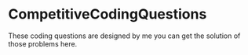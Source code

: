 # CompetitiveCodingQuestions
These coding questions are designed by me you can get the solution of those problems here.
